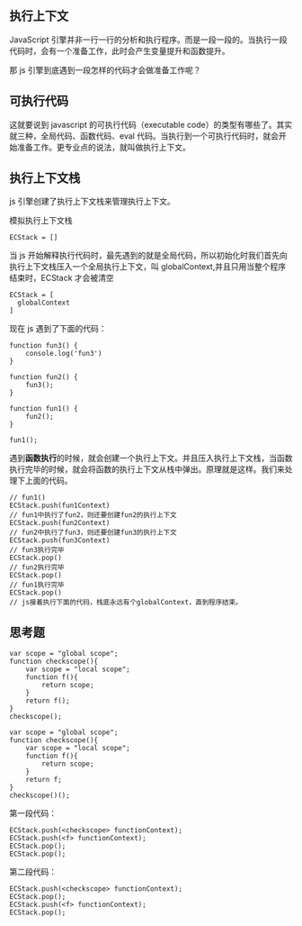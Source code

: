 ## 执行上下文

JavaScript 引擎并非一行一行的分析和执行程序。而是一段一段的。当执行一段代码时，会有一个准备工作，此时会产生变量提升和函数提升。

那 js 引擎到底遇到一段怎样的代码才会做准备工作呢？

## 可执行代码

这就要说到 javascript 的可执行代码（executable code）的类型有哪些了。其实就三种，全局代码、函数代码、eval 代码。当执行到一个可执行代码时，就会开始准备工作。更专业点的说法，就叫做执行上下文。

## 执行上下文栈

js 引擎创建了执行上下文栈来管理执行上下文。

模拟执行上下文栈

```
ECStack = []
```

当 js 开始解释执行代码时，最先遇到的就是全局代码，所以初始化时我们首先向执行上下文栈压入一个全局执行上下文，叫 globalContext,并且只用当整个程序结束时，ECStack 才会被清空

```
ECStack = [
  globalContext
]
```

现在 js 遇到了下面的代码：

```
function fun3() {
    console.log('fun3')
}

function fun2() {
    fun3();
}

function fun1() {
    fun2();
}

fun1();
```

遇到**函数执行**的时候，就会创建一个执行上下文。并且压入执行上下文栈，当函数执行完毕的时候，就会将函数的执行上下文从栈中弹出。原理就是这样。我们来处理下上面的代码。

```
// fun1()
ECStack.push(fun1Context)
// fun1中执行了fun2，则还要创建fun2的执行上下文
ECStack.push(fun2Context)
// fun2中执行了fun3，则还要创建fun3的执行上下文
ECStack.push(fun3Context)
// fun3执行完毕
ECStack.pop()
// fun2执行完毕
ECStack.pop()
// fun1执行完毕
ECStack.pop()
// js接着执行下面的代码，栈底永远有个globalContext，直到程序结束。
```

## 思考题

```
var scope = "global scope";
function checkscope(){
    var scope = "local scope";
    function f(){
        return scope;
    }
    return f();
}
checkscope();
```

```
var scope = "global scope";
function checkscope(){
    var scope = "local scope";
    function f(){
        return scope;
    }
    return f;
}
checkscope()();
```

第一段代码：

```
ECStack.push(<checkscope> functionContext);
ECStack.push(<f> functionContext);
ECStack.pop();
ECStack.pop();
```

第二段代码：

```
ECStack.push(<checkscope> functionContext);
ECStack.pop();
ECStack.push(<f> functionContext);
ECStack.pop();
```
